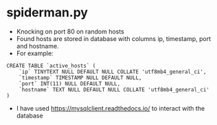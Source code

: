 # spiderman.py
- Knocking on port 80 on random hosts
- Found hosts are stored in database with columns ip, timestamp, port and hostname.
- For example:
```
CREATE TABLE `active_hosts` (
	`ip` TINYTEXT NULL DEFAULT NULL COLLATE 'utf8mb4_general_ci',
	`timestamp` TIMESTAMP NULL DEFAULT NULL,
	`port` INT(11) NULL DEFAULT NULL,
	`hostname` TEXT NULL DEFAULT NULL COLLATE 'utf8mb4_general_ci'
)
```
- I have used https://mysqlclient.readthedocs.io/ to interact with the database
